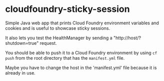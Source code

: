 cloudfoundry-sticky-session
===========================

Simple Java web app that prints Cloud Foundry environment variables and cookies and is useful to showcase sticky sessions.

It also lets you test the HealthManager by sending a "http://host/?shutdown=true" request.

You should be able to push it to a Cloud Foundry environment by using `cf push` from the root directory that has the `manifest.yml` file.

Maybe you have to change the host in the 'manifest.yml' file because it is already in use.
